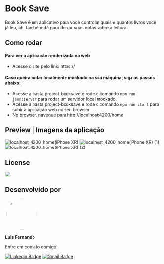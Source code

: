 # Book Save

Book Save é um aplicativo para você controlar quais e quantos livros você já leu, ah, também dá para deixar suas notas sobre a leitura.

## Como rodar

#### Para ver a aplicação renderizada na web
- Acesse o site pelo link: https://

#### Caso queira rodar localmente mockado na sua máquina, siga os passos abaixo:
- Acesse a pasta project-booksave e rode o comando ``npm run json:server`` para rodar um servidor local mockado.
- Acesse a pasta project-booksave e rode o comando ``npm run start`` para subir a aplicação web no seu browser.
- No browser, navegue para <a href="http://localhost:4200/home">http://localhost:4200/home</a>

## Preview | Imagens da aplicação
![localhost_4200_home(iPhone XR)](https://user-images.githubusercontent.com/67171626/197795193-9a33c238-6b66-4343-ad1a-c826f5cadbca.png)
![localhost_4200_home(iPhone XR) (1)](https://user-images.githubusercontent.com/67171626/197796732-4a649d65-8c18-4002-9e6f-d4fe94dd8629.png)
![localhost_4200_home(iPhone XR) (2)](https://user-images.githubusercontent.com/67171626/197796900-2d3cf14d-03e6-4c3c-8c03-80daa4148342.png)

## License
<img src="https://img.shields.io/github/license/luisfernandodass/book-save"/>

## Desenvolvido por
 <img style="border-radius: 50%;" src="https://avatars.githubusercontent.com/u/67171626?s=460&u=609fc063322b859752a5675bd4e17657e650a389&v=4" width="100px;" alt=""/>  

<b>Luis Fernando</b>  

Entre em contato comigo!

[![Linkedin Badge](https://img.shields.io/badge/-Luis-blue?style=flat-square&logo=Linkedin&logoColor=white&link=https://www.linkedin.com/in/luisfernando/)](https://www.linkedin.com/in/luisfernando/) [![Gmail Badge](https://img.shields.io/badge/-luisfernandodass@gmail.com-c14438?style=flat-square&logo=Gmail&logoColor=white&link=mailto:luisfernandodass@gmail.com)](mailto:luisfernandodass@gmail.com)
